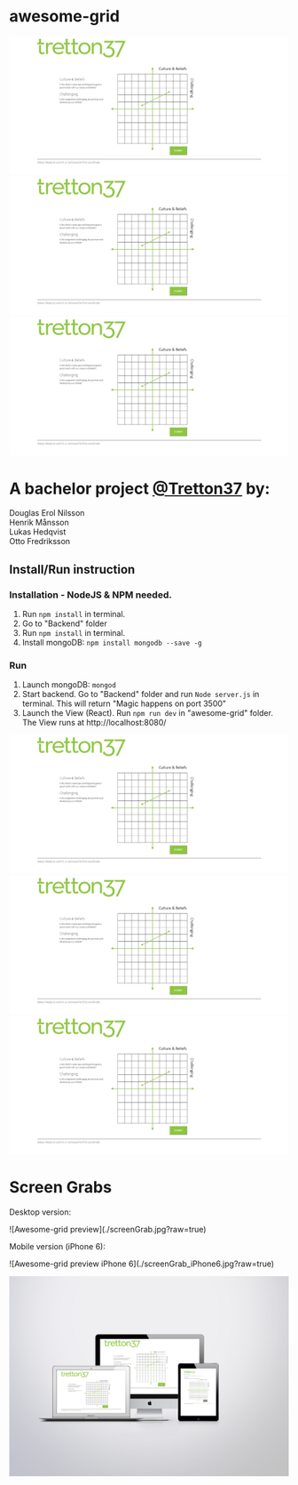 # awesome-grid

![Awesome-grid preview](./screenGrab.jpg?raw=true)
![Awesome-grid preview](/screenGrab.jpg?raw=true)
![alt tag](https://github.com/Freddessson/awesome-grid/blob/master/screenGrab.jpg?raw=true)

# A bachelor project <a href="http://tretton37.com/">@Tretton37</a> by:
Douglas Erol Nilsson   
Henrik Månsson  
Lukas Hedqvist  
Otto Fredriksson  
 

## Install/Run instruction

### Installation - NodeJS & NPM needed.

1. Run `npm install` in terminal.  
2. Go to "Backend" folder  
3. Run `npm install` in terminal.   
4. Install mongoDB: `npm install mongodb --save -g`  

### Run

1. Launch mongoDB: `mongod`  
2. Start backend. Go to "Backend" folder and run `Node server.js` in terminal.
This will return "Magic happens on port 3500"   
3. Launch the View (React). Run `npm run dev` in "awesome-grid" folder.
The View runs at http://localhost:8080/  


![Awesome-grid preview](./screenGrab.jpg?raw=true)
![Awesome-grid preview](/screenGrab.jpg?raw=true)
![alt tag](https://github.com/Freddessson/awesome-grid/blob/master/screenGrab.jpg?raw=true)

# Screen Grabs

<p>Desktop version:</p>  
![Awesome-grid preview](./screenGrab.jpg?raw=true)


<p>Mobile version (iPhone 6): </p> 
![Awesome-grid preview iPhone 6](./screenGrab_iPhone6.jpg?raw=true)
 
![Awesome-grid responsive](./AwesomeGrid.jpg?raw=true)
